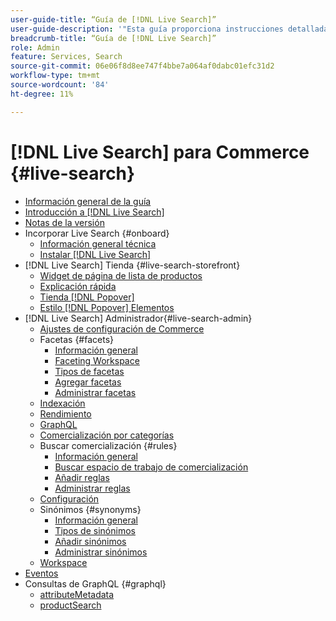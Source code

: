 ```yaml
---
user-guide-title: “Guía de [!DNL Live Search]”
user-guide-description: '"Esta guía proporciona instrucciones detalladas para utilizar [!DNL Live Search] de Adobe Commerce".'
breadcrumb-title: “Guía de [!DNL Live Search]”
role: Admin
feature: Services, Search
source-git-commit: 06e06f8d8ee747f4bbe7a064af0dabc01efc31d2
workflow-type: tm+mt
source-wordcount: '84'
ht-degree: 11%

---
```


# [!DNL Live Search] para Commerce {#live-search}

- [Información general de la guía](guide-overview.md)
- [Introducción a [!DNL Live Search]](overview.md)
- [Notas de la versión](release-notes.md)
- Incorporar Live Search {#onboard}
   - [Información general técnica](technical-overview.md)
   - [Instalar [!DNL Live Search]](install.md)
- [!DNL Live Search] Tienda {#live-search-storefront}
   - [Widget de página de lista de productos](plp-styling.md)
   - [Explicación rápida](quick-tour.md)
   - [Tienda [!DNL Popover]](storefront-popover.md)
   - [Estilo [!DNL Popover] Elementos](storefront-popover-styling.md)
- [!DNL Live Search] Administrador{#live-search-admin}
   - [Ajustes de configuración de Commerce](configuration.md)
   - Facetas {#facets}
      - [Información general](facets.md)
      - [Faceting Workspace](faceting-workspace.md)
      - [Tipos de facetas](facets-type.md)
      - [Agregar facetas](facets-add.md)
      - [Administrar facetas](facets-manage.md)
   - [Indexación](indexing.md)
   - [Rendimiento](performance.md)
   - [GraphQL](graphql.md)
   - [Comercialización por categorías](category-merch.md)
   - Buscar comercialización {#rules}
      - [Información general](rules.md)
      - [Buscar espacio de trabajo de comercialización](rules-workspace.md)
      - [Añadir reglas](rules-add.md)
      - [Administrar reglas](rules-manage.md)
   - [Configuración](settings.md)
   - Sinónimos {#synonyms}
      - [Información general](synonyms.md)
      - [Tipos de sinónimos](synonyms-type.md)
      - [Añadir sinónimos](synonyms-add.md)
      - [Administrar sinónimos](synonyms-manage.md)
   - [Workspace](workspace.md)
- [Eventos](events.md)
- Consultas de GraphQL {#graphql}
   - [attributeMetadata](https://developer.adobe.com/commerce/services/graphql/live-search/attribute-metadata/)
   - [productSearch](https://developer.adobe.com/commerce/services/graphql/live-search/product-search/)